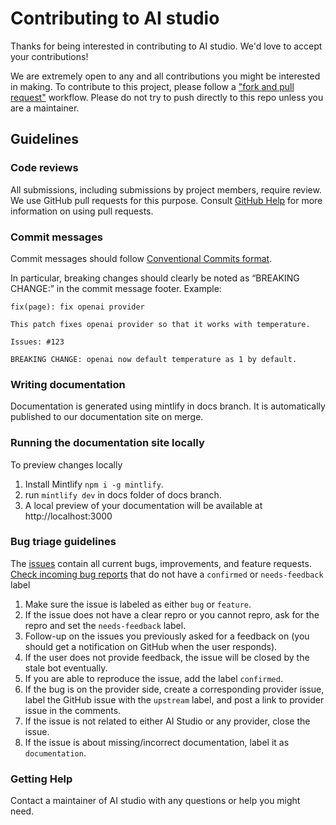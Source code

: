 # Contributing to AI studio

Thanks for being interested in contributing to AI studio. We'd love to accept your contributions!

We are extremely open to any and all contributions you might be interested in making.
To contribute to this project, please follow a ["fork and pull request"](https://docs.github.com/en/get-started/quickstart/contributing-to-projects) workflow. Please do not try to push directly to this repo unless you are a maintainer.

## Guidelines

### Code reviews

All submissions, including submissions by project members, require review. We
use GitHub pull requests for this purpose. Consult
[GitHub Help](https://help.github.com/articles/about-pull-requests/) for more
information on using pull requests.

### Commit messages

Commit messages should follow
[Conventional Commits format](https://www.conventionalcommits.org/en/v1.0.0/#summary).

In particular, breaking changes should clearly be noted as “BREAKING CHANGE:” in
the commit message footer. Example:

```
fix(page): fix openai provider

This patch fixes openai provider so that it works with temperature.

Issues: #123

BREAKING CHANGE: openai now default temperature as 1 by default.
```

### Writing documentation

Documentation is generated using mintlify in docs branch. It is automatically
published to our documentation site on merge.

### Running the documentation site locally

To preview changes locally
1. Install Mintlify `npm i -g mintlify`.
2. run `mintlify dev` in docs folder of docs branch.
3. A local preview of your documentation will be available at http://localhost:3000


### Bug triage guidelines

The [issues](https://github.com/missingstudio/studio/issues) contain all current bugs, improvements, and feature requests. [Check incoming bug reports](https://github.com/missingstudio/studio/issues) that do not have a `confirmed` or `needs-feedback` label

1. Make sure the issue is labeled as either `bug` or `feature`.
2. If the issue does not have a clear repro or you cannot repro, ask for the repro and set the `needs-feedback` label.
3. Follow-up on the issues you previously asked for a feedback on (you should get a notification on GitHub when the user responds).
4. If the user does not provide feedback, the issue will be closed by the stale bot eventually.
5. If you are able to reproduce the issue, add the label `confirmed`.
6. If the bug is on the provider side, create a corresponding provider issue, label the GitHub issue with the `upstream` label, and post a link to provider issue in the comments.
7. If the issue is not related to either AI Studio or any provider, close the issue.
8. If the issue is about missing/incorrect documentation, label it as `documentation`.

### Getting Help

Contact a maintainer of AI studio with any questions or help you might need.